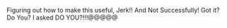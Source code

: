 Figuring out how to make this useful, Jerk!! And Not Successfully! Got it? Do You? I asked DO YOU?!!!@@@@@

